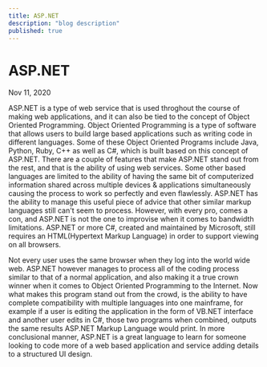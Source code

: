 ```yaml
---
title: ASP.NET
description: "blog description"
published: true
---
```


# ASP.NET

Nov 11, 2020

ASP.NET is a type of web service that is used throghout the course of making web applications, and it can also be tied to the concept of Object Oriented Programming. Object Oriented Programming is a type of software that allows users to build large based applications such as writing code in different languages. Some of these Object Oriented Programs include Java, Python, Ruby, C++ as well as C#, which is built based on this concept of ASP.NET. There are a couple of features that make ASP.NET stand out from the rest, and that is the ability of using web services. Some other based languages are limited to the ability of having the same bit of computerized information shared across multiple devices & applications simultaneously causing the process to work so perfectly and even flawlessly. ASP.NET has the ability to manage this useful piece of advice that other similar markup languages still can't seem to process. However, with every pro, comes a con, and ASP.NET is not the one to improvise when it comes to bandwidth limitations. ASP.NET or more C#, created and maintained by Microsoft, still requires an HTML(Hypertext Markup Language) in order to support viewing on all browsers.

Not every user uses the same browser when they log into the world wide web. ASP.NET however manages to process all of the coding process similar to that of a normal application, and also making it a true crown winner when it comes to Object Oriented Programming to the Internet. Now what makes this program stand out from the crowd, is the ability to have complete compatibility with multiple languages into one mainframe, for example if a user is editing the application in the form of VB.NET interface and another user edits in C#, those two programs when combined, outputs the same results ASP.NET Markup Language would print. In more conclusional manner, ASP.NET is a great language to learn for someone looking to code more of a web based application and service adding details to a structured UI design.
